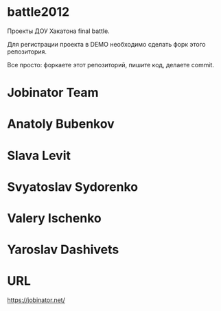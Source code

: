 battle2012
==========

Проекты ДОУ Хакатона final battle.

Для регистрации проекта в DEMO необходимо сделать форк этого репозитория.

Все просто: форкаете этот репозиторий, пишите код, делаете commit. 

Jobinator Team
==============

# Anatoly Bubenkov
# Slava Levit
# Svyatoslav Sydorenko
# Valery Ischenko
# Yaroslav  Dashivets

URL
===

https://jobinator.net/
